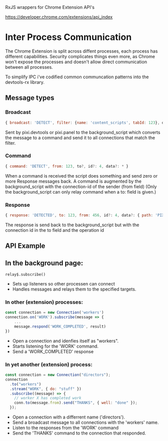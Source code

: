 RxJS wrappers for Chrome Extension API's

https://developer.chrome.com/extensions/api_index

# Inter Process Communication

The Chrome Extension is split across diffent processes, each process has different capabilities.
Security complicates things even more, as Chrome won't expose the processes and doesn't allow direct communication between all processes.

To simplify IPC i've codified common communcation patterns into the devtools-rx library.

## Message types

### Broadcast

```js
{ broadcast: 'DETECT', filter: {name: 'content_scripts', tabId: 123}, data?: * }
```

Sent by pixi.devtools or pixi.panel to the background_script which converts the message to a command and send it to all connections that match the filter.

### Command

```js
{ command: 'DETECT', from: 123, to?, id?: 4, data?: * }
```

When a command is received the script does something and send zero or more Response messages back.
A command is augmented by the background_script with the connection-id of the sender (from field)
(Only the background_script can only relay command when a to: field is given.)

### Response

```js
{ response: 'DETECTED', to: 123, from: 456, id?: 4, data?: { path: 'PIXI', version: 'v4.4' }}
```

The response is send back to the background_script but with the connection id in the to field and the operation id

## API Example

## In the background page:

```
relay$.subscribe()
```

- Sets up listeners so other processen can connect
- Handles messages and relays them to the specified targets.

### In other (extension) processes:

```js
const connection = new Connection('workers')
connection.on('WORK').subscribe(message => {
    ...
    message.respond('WORK_COMPLETED', result)
})
```

- Open a connection and idenfies itself as "workers".
- Starts listening for the 'WORK' command.
- Send a 'WORK_COMPLETED' response

### In yet another (extension) process:

```js
const connection = new Connection("directors");
connection
  .to("workers")
  .stream("WORK", { do: "stuff" })
  .subscribe((message) => {
    // worker X has completed work
    conn.to(message.from).send("THANKS", { well: "done" });
  });
```

- Open a connection with a differrent name ('directors').
- Send a broadcast message to all connections with the 'workers' name.
- Listen to the responses from the 'WORK' command
- Send the 'THANKS' command to the connection that responded.
